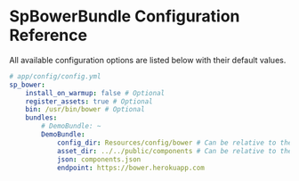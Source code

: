 SpBowerBundle Configuration Reference
=====================================

All available configuration options are listed below with their default values.

``` yaml
# app/config/config.yml
sp_bower:
    install_on_warmup: false # Optional
    register_assets: true # Optional
    bin: /usr/bin/bower # Optional
    bundles:
        # DemoBundle: ~
        DemoBundle:
            config_dir: Resources/config/bower # Can be relative to the bundles root directory or absolute
            asset_dir: ../../public/components # Can be relative to the config_dir directory or absolute
            json: components.json
            endpoint: https://bower.herokuapp.com
```
